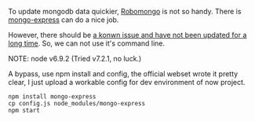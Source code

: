 To update mongodb data quickier, [Robomongo](https://robomongo.org/) is not so handy. There is [mongo-express](https://github.com/mongo-express/mongo-express) can do a nice job.

However, there should be [a konwn issue and have not been updated for a long time](https://github.com/mongo-express/mongo-express/issues/231). So, we can not use it's command line.

NOTE: node v6.9.2 (Tried v7.2.1, no luck.)


A bypass, use npm install and config, the official webset wrote it pretty clear, I just upload a workable config for dev environment of now project.

``` vi
npm install mongo-express
cp config.js node_modules/mongo-express
npm start
```

